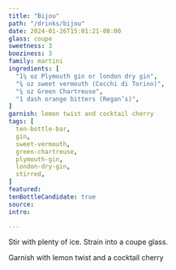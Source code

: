 ```yaml
---
title: "Bijou"
path: "/drinks/bijou"
date: 2024-01-26T15:01:21-08:00
glass: coupe
sweetness: 3
booziness: 3
family: martini
ingredients: [
  "1¼ oz Plymouth gin or london dry gin",
  "¾ oz sweet vermouth (Cocchi di Torino)",
  "¼ oz Green Chartreuse",
  "1 dash orange bitters (Regan’s)",
]
garnish: lemon twist and cocktail cherry
tags: [
  ten-bottle-bar,
  gin,
  sweet-vermouth,
  green-chartreuse,
  plymouth-gin,
  london-dry-gin,
  stirred,
]
featured:
tenBottleCandidate: true
source:
intro:

---
```

Stir with plenty of ice. Strain into a coupe glass.

Garnish with lemon twist and a cocktail cherry
